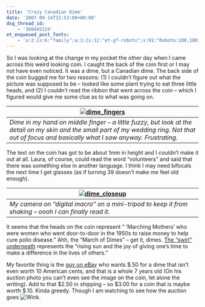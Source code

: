 ```yaml
---
title: 'Crazy Canadian Dime'
date: '2007-09-14T15:53:09+00:00'
dsq_thread_id:
    - '360445124'
et_enqueued_post_fonts:
    - 'a:2:{s:6:"family";a:3:{s:12:"et-gf-roboto";s:91:"Roboto:100,100italic,300,300italic,regular,italic,500,500italic,700,700italic,900,900italic";s:22:"et-gf-roboto-condensed";s:59:"Roboto+Condensed:300,300italic,regular,italic,700,700italic";s:17:"et-gf-roboto-slab";s:51:"Roboto+Slab:100,200,300,regular,500,600,700,800,900";}s:6:"subset";a:7:{i:0;s:9:"latin-ext";i:1;s:5:"greek";i:2;s:9:"greek-ext";i:3;s:10:"vietnamese";i:4;s:8:"cyrillic";i:5;s:5:"latin";i:6;s:12:"cyrillic-ext";}}'
---
```


So I was looking at the change in my pocket the other day when I came across this weird looking coin. I caught the back of the coin first or I may not have even noticed. It was a dime, but a Canadian dime. The back side of the coin bugged me for two reasons: (1) I couldn’t figure out what the picture was supposed to be – looked like some plant trying to eat three little heads, and (2) I couldn’t read the ribbon that went across the coin – which I figured would give me some clue as to what was going on.

| [![dime_fingers](http://blog.bruceabernethy.com/mirror/262380194f87_123A9/dime_fingers_thumb.jpg)](http://blog.bruceabernethy.com/mirror/262380194f87_123A9/dime_fingers.jpg) |
|---|
| *Dime in my hand on middle finger – a little fuzzy, but look at the detail on my skin and the small part of my wedding ring. Not that out of focus and basically what I saw anyway. Frustrating.* |

The text on the coin has got to be about 1mm in height and I couldn’t make it out at all. Laura, of course, could read the word “volunteers” and said that there was something else in another language. I think I may need bifocals the next time I get glasses (as if turning 39 doesn’t make me feel old enough).

| [![dime_closeup](http://blog.bruceabernethy.com/mirror/262380194f87_123A9/dime_closeup_thumb.jpg)](http://blog.bruceabernethy.com/mirror/262380194f87_123A9/dime_closeup.jpg) |
|---|
| *My camera on “digital macro” on a mini-tripod to keep it from shaking – oooh I can finally read it.* |

It seems that the heads on the coin represent “ ‘Marching Mothers’ who were women who went door-to-door in the 1950s to raise money to help cure polio disease.” Ahh, the “March of Dimes” – get it, dimes. [The “swirl” underneath](http://www.enablelink.org/include/article.php?pid=&cid=&subid=&aid=1112) represents the “rising sun and the joy of giving one’s time to make a difference in the lives of others.”

My favorite thing is the [guy on eBay](<http://cgi.ebay.com/RARE-YEAR-OF-THE-VOLUNTEER-DIME-MINT-CONDITION_W0QQitemZ200150700258QQihZ010QQcategoryZ3386QQcmdZViewItem >) who wants $.50 for a dime that isn’t even worth 10 American cents, and that is a whole 7 years old (On his auction photo you can’t even see the image on the coin, let alone the writing). Add to that $2.50 in shipping – so $3.00 for a coin that is maybe worth $.10. Kinda greedy. Though I am watching to see how the auction goes ![Wink](http://messenger.msn.com/MMM2006-04-19_17.00/Resource/emoticons/wink_smile.gif).